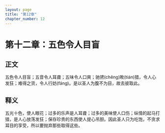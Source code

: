 ```yaml
---
layout: page
title: "第12章"
chapter_number: 12
---
```


# 第十二章：五色令人目盲

## 正文
五色令人目盲；五音令人耳聋；五味令人口爽；驰骋(chěng)畋(tián)猎，令人心发狂；难得之货，令人行妨(fáng)。是以圣人为腹不为目，故去彼取此。

## 释义
五光十色，使人眼花；过多的乐声是人耳聋；过多的美味使人口伤；纵情的起马打猎，是人心放荡发狂；保存珍贵的东西使人提心吊胆。因此圣人只为吃饱，不贪求耳目的享受，所以要抛弃那些取得这些。